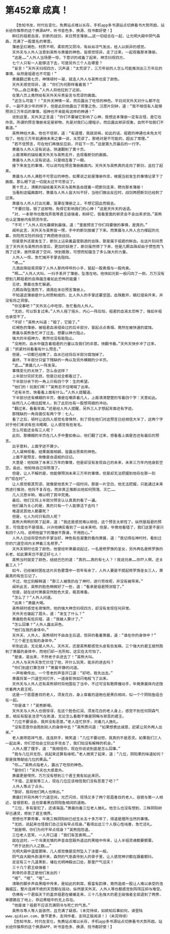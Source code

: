 # 第452章 成真！
        【告知书友，时代在变化，免费站点难以长存，手机app多书源站点切换看书大势所趋，站长给你推荐的这个换源APP，听书音色多、换源、找书都好使！】
       鲜红的祖君血液，折断的战剑，末日预言簿册……这一切组合在一起，让光明大殿中阴气森森，充满了一股莫名的寒意。
       簿册呈红褐色，材质不明，柔软而又阴冷，有丝丝凉气发出，给人以妖异的感觉。
       天外天与人外人注意到英熊与萧晨的神色，皆感觉惊异，走了过来，一起观看那本簿册。
       “这是……”人外人当场便一惊，下意识的戒备了起来，神念扫视四方。
       七个人只有一人能够活下去，可是另外三个人在哪里？
       “妄言！”天外天扫视四方，沉声道：“太荒谬了，三万年前的人怎么可能推测出三万年后的事情，纵然是祖君也不可能！”
       萧晨翻过第七页，神情顿时一凝，就连人外人与英熊也变了颜色。
       天外天感觉惊异，道：“你们为何那样看着我？”
       “你……自己来看。”人外人将他拉到了近前。
       在第八页上竟然绘有天外天斥责妄言与荒谬的画面。
       “这怎么可能？！”天外天神情一呆，而后露出了吃惊的神色。平日间天外天对什么都不在乎，一副不良少年的样子，但是此刻他露出了郑重之色，沉思片刻钟，道：“我不相信有人能够预测三万年后的事情，祖神也不肯能有这样的神通！”
       说到这里，天外天正言道：“你们不要被它影响了心神，我想这本簿册一定有古怪，是它在作祟。所谓的预言簿册肯定是邪物，先是对我们心理暗示，而后露出邪异现象，自然不怕我们不着道。”
       英熊神经大条，他也不信邪，道：“有道理，我就说嘛，如此的话，祖君的神通也未免太可怕了。他在三万年前通晓未来之事一说，太荒谬了，那绝对是不可能的，超出了常理。”
       “若不信预言，可在他们再做反应前，开启下一页。”这是第九页最后的一行字。
       萧晨与人外人没有说话，快速翻到了第十页。
       上面清晰的描绘着天外天与英熊走开，去观看断剑的画面。
       萧晨与人外人没有说话，只是相互看了一眼。
       接下来发生的事情，可以说均在预言簿册画面内。天外天与英熊真的走向了断剑，且捡了起来。
       萧晨与人外人满脸不可思议的神色，如果说之前是簿册作祟，根据当前发生的事情记录下了画面，那么眼下这一切就太过不可思议了。
       第十页上，清晰的描绘着天外天与英熊各自提着一把断剑走来，劈向那本簿册！
       当看到这幅画面时，萧晨与人外人皆大叫不好，当他们做出反应时，战剑两把断剑已经刺了过来。
       萧晨与人外人打出光幕，笼罩在簿册之上，不想它因此而毁去。
       “不要拦阻，毁了这邪物，免得它影响我们的心神！”这是天外天的话语。
       “对，一本邪书也敢戏弄我等君王级强者，粉碎它，我看里面的邪灵会不会出来求饶。”英熊也认定簿册内有阴灵作祟。
       “不可！”人外人将光幕撑到最强，道：“里面预言了你们将要做的事情，是真的。”
       闻听此言，天外天与英熊皆一愣，手中的断剑放缓了下来。而萧晨与人外人合力撑起的光幕，则险而又险的挡住了两把绝世战剑。
       但是意外还是发生了，断剑上沾染着晶莹剔透的血珠，那是属于祖君的鲜血。在这片刻间贯注了天外天与英熊的杀意后，更加的妖艳了，断剑虽然停了下来，但是几颗血珠却由于惯性而飞溅了过来，居然穿透了空间，快到极致，可想而知蕴含了多么强大的力量。
       人外人一惊，急忙摊开手掌去阻挡。
       “哧……”
       几滴血珠轻易洞穿了人外人那肉呼呼的小手，冒起一股青烟与一股肉臭。
       “啊……”人外人大叫，一抖手丢开了簿册，坠落在地。他快如光影一般闪向了一侧，万万没有想到几颗祖君的血珠蕴含着如此恐怖的能量！
       见状，萧晨也急忙躲避。
       几颗血珠坠落而下，滴溅在末日预言簿册上。
       不知道这簿册是什么材质制成的，比人外人的手掌还要坚固，血珠散开，嫣红侵染开来，并没有将之洞穿。
       “你没事吧？”天外天心中吃惊，急忙看向人外人。
       “无妨，可以恢复过来。”人外人摇了摇头，内心一阵后怕，祖君的血液太恐怖了，强如半祖也承受不了。
       “不好！”英熊大叫道：“毁了，它毁了。”
       红褐色的簿册，被祖君血液侵染过的后半部分，冒起点点青烟，竟然在被快速的腐蚀。
       萧晨与英熊急忙冲了过去，想要以神力阻止。
       强大的半祖神力，竟然也没有能阻止。
       “没用的，血水中蕴含着祖君的力量以及我们的杀意。快翻书看。”天外天快步冲了过来，道：“抓紧时间看看有什么预言。”
       但是，一切都已经晚了，血水已经将后半部分腐蚀掉了。
       最终，下半部分只留下残缺的一角以及另外模糊的少半页。
       “这……”萧晨几人一阵发呆。
       事情变化的太快了，怎么会这样？
       上半部分完好无损，但是已经全都看过了。
       下半部分余下的一角上只有四个字：生的希望。
       “他们的！玩我们啊？”英熊忍不住喝喊了出来。
       “还有半页，快看看上面有什么。”人外人提醒道。
       下半部分还有模糊的半页，像是在嘲弄着几人，上面清清楚楚的写着四个字：天意如此。
       纵然几人心境远超常人，到了此刻也有一股想骂娘的冲动。
       “翻过来，看看背面。”还是经人外人提醒，另外三人才想起背面还有字迹。
       那残缺的一角背面仅有两个字：七人。
       看了之后，顿时让这四人感觉毛骨悚然，到了现在他们对这预言已经相信大半了，这两个字对于他们来说有些冷飕飕，让人感觉有些发毛。
       怎么可能还会有三人呢？
       此刻，那模糊的半页在几人手中重如泰山，他们翻了过来，想看看上面是否还有最后的预言。
       出乎意料，上面字迹不算少。
       几人凝神观看，结果面面相觑，皆露出思索的神色。
       上面不是预言，倒像是自语般的日记。
       大意是：他知晓了未来三万年的事情，但是却没有发现自己的未来，未来三万年内他身影空空。由此，他知晓自己将殒落了。
       但是，让人不解的是，他能够预测未来三万年的事情，但是却无法把握到他存在那一刻的“现在时”。
       让人感觉极其荒谬。就像是他丢失了一段时间，那是一片空白，他无法把握，只能通过未来而进行推测，他将不复存在。而非真正推断出他如何殒落、灭亡……
       几人沉思半晌，难以明了其中究竟。
       最后，他们又将上半部分预言认认真真的看了一遍。
       他们最为关心的是，真的只有一个人能够活下去吗？
       难道说其他人都要死？
       但是，七人为何只有四人呢？
       英熊大咧咧的笑了起来，道：“我还是感觉难以相信，这个预言太邪性了。纵然是祖君的预言，可信度也不是很高，兴许他确实看到了一丝未来吧。但是，毕竟他看错了，我们这里不是只有四个人吗，说明他留下的簿册不靠谱，不用担心。”
       人外人已经将受伤的手掌治好，神色有些凝重的看向萧晨，道：“我记得在神村时，看到过你的穴道空间内关押着三名修罗。”
       天外天顿时也变了颜色，他曾经听萧晨说起过，一名是修罗族的圣女，另外两名是修罗族的长老，如此算来岂不是正好七人！
       英熊当时就变了颜色，结结巴巴的道：“真的……真的有七人？！我说兄弟……你吓人啊，还关着三人？”
       如今，已经被封困在这片灰色雾霭中一百年有余了，人外人要是不提起修罗族圣女三人，萧晨真的有些忘记了。
       不过，他立刻解释道：“那三人被我扔在了神村，进行劳改呢，并没有被带来。”
       闻听此言，英熊的脸色稍微好了一些，道：“看来是祖君预测错了。”
       但是，就在这时萧晨突然脸色大变，极其难看。
       “怎么了？”人外人问道。
       “出来！”萧晨大喝。
       英熊顿时感觉毛骨悚然，他的强大神念扫视四方，却没有发现任何异常。
       天外天也皱起了眉头，道：“发生了什么？”
       萧晨脸色有些灰暗，道：“我被人算计了。”
       “怎么回事？”人外人露出异色。
       “他们在我的身体中。”
       天外天、人外人、英熊顿时不由自主后退，惊异的看着萧晨，道：“谁在你的身体中？”
       “三个君王在我的身体中。”
       听到此话，无论是人外人、天外天，还是英熊都感觉头皮有些发麻。三个强大的君王居然跑到了萧晨的身体中，而他们却一无所知，这实在太可怕了。
       “是谁，滚出来，不然老子杀进去了！”英熊大叫。
       人外人与天外天急忙拦住了他，开什么玩笑，能杀的进去吗？
       “你们到底打算怎样？”萧晨平静的问道。
       一声咳嗽传出，一个苍老的声音开口道：“好吧，我先出去。”
       萧晨将某一穴道空间打开，一道身影快如闪电般飞了出来。
       天外天与人外人还有英熊顿时将他围在了当中，不过可没有敢莽撞动手，毕竟萧晨体内还隐伏着两大君王呢。
       这是一个慈眉善目的老人，须发花白，身上穿着的道袍也是黑白相间，似一个个阴阳鱼组合在一起。
       “你是谁？！”英熊断喝。
       天外天与人外人也很惊讶，在这个脸色红润、须发花白的老人身上，感觉不到任何阴森气息，相反有股圣洁灵气在弥漫，无论怎么看都不像是阴晦与邪恶的君王。
       “几位不要误会，我并没有恶意。”老人连忙拱手，对着几人施礼。
       “没有恶意你会跑到别人的身体中去？”英熊质问道：“如果想表达诚意，赶紧让另外两人出来。”
       老人面带慈祥气息，连连拱手，微笑道：“几位不要动怒，我真的不是恶灵。如果我们三人一起出来，你们恐怕会立刻出手攻击了，我们怕没有解释的机会。”
       人外人摆了摆手，道：“我相信你，现在你说说到底是怎么回事。”
       “我与几位并无怨，说起来还算有缘呢。”老人微笑了起来，道：“几位，阴阳果的味道如何？那是我等献给几位的果品。”
       “你……”英熊点指老人，露出了吃惊的神色。
       “是你们！”天外天也大感意外。
       萧晨更是愕然，万万没有想到三个君王竟有如此来历。
       “不错，正是我等三人，现在几位应该相信我们没有恶意了吧？”
       人外人等点了点头。
       “那好，我将他们两人也唤出。”
       萧晨打开另外两个穴道空间，光芒闪烁，现场又多了两个慈眉善目的老人，容貌与第一人相近，皆很慈和，且也穿着黑白阴阳鱼相间的道袍。
       “三位，多有冒犯了，还请海涵。”萧晨向着三位老人施礼。他怎么也没有想到，三株阴阳树早已通灵，修到了君王境界。
       想想也不算奇事，毕竟三株阴阳树已经生长五十多万年了，得道是理所当然的事情。
       “无妨，说起来也怪我们自己没有早点现身。”看得出这三个人很心性纯善，急忙还礼。
       “就是啊，你们为何不早点现身？”英熊抱怨道。
       三位老人苦笑，一人开口道：“我们有苦衷啊……”
       就在这时，一个冷漠无情的声音自宫殿外遥远的黑暗中传来，让人半祖灵魂都要颤栗。
       “终于达到六人之数……”
       光明大殿中温度骤降，几人感觉像是突然坠入了冰窖一般。
       阴气自大殿外弥漫开来，森然的气息直传到人的骨子里，让人感觉神识都在跟着颤抖。
       足足有三十几道黑影，堵在光明神殿出口处，那里尸气滔天！
       三十几个君王级强者！
       刺骨的杀意正是他们发出的！
       “嗒”、“嗒”、“嗒”……
       清晰的脚步声自黑暗中传来，是如此的刺耳，极富有韵律，竟然造成一股让人难以承受的浩瀚威压，整片连绵不绝的天宫都在摇动，纵然是天外天、人外人等也都感觉到阵阵压抑与难受。
       仿佛有一个君临天下的盖世祖君在缓缓走来，三十几名强大的君王级强者全部退到了两旁，单膝跪在了地上，恭迎黑暗中的无上存在。
       “他是谁？祖君不应该充满阴冷与死亡的气息。”
       英熊与等人等人皆骇然，且充满了疑惑。(未完待续，如欲知后事如何，请登陆www.qidian.com，章节更多，支持作者，支持正版阅读！)（未完待续）
       【告知书友，时代在变化，免费站点难以长存，手机app多书源站点切换看书大势所趋，站长给你推荐的这个换源APP，听书音色多、换源、找书都好使！】